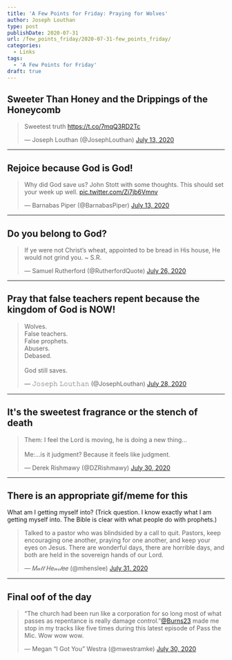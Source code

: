 ```yaml
---
title: 'A Few Points for Friday: Praying for Wolves'
author: Joseph Louthan
type: post
publishDate: 2020-07-31
url: /few_points_friday/2020-07-31-few_points_friday/
categories:
  - Links
tags:
  - 'A Few Points for Friday'
draft: true
---
```

## Sweeter Than Honey and the Drippings of the Honeycomb

<blockquote class="twitter-tweet"><p lang="en" dir="ltr">Sweetest truth <a href="https://t.co/7mqQ3RD2Tc">https://t.co/7mqQ3RD2Tc</a></p>&mdash; Joseph Louthan (@JosephLouthan) <a href="https://twitter.com/JosephLouthan/status/1282650997412835329?ref_src=twsrc%5Etfw">July 13, 2020</a></blockquote> <script async src="https://platform.twitter.com/widgets.js" charset="utf-8"></script>


------

## Rejoice because God is God!

<blockquote class="twitter-tweet"><p lang="en" dir="ltr">Why did God save us? John Stott with some thoughts. This should set your week up well. <a href="https://t.co/Zi7jb6Vmnv">pic.twitter.com/Zi7jb6Vmnv</a></p>&mdash; Barnabas Piper (@BarnabasPiper) <a href="https://twitter.com/BarnabasPiper/status/1282650453625503744?ref_src=twsrc%5Etfw">July 13, 2020</a></blockquote> <script async src="https://platform.twitter.com/widgets.js" charset="utf-8"></script>

------

## Do you belong to God?

<blockquote class="twitter-tweet"><p lang="en" dir="ltr">If ye were not Christ’s wheat, appointed to be bread in His house, He would not grind you. ~ S.R.</p>&mdash; Samuel Rutherford (@RutherfordQuote) <a href="https://twitter.com/RutherfordQuote/status/1287402296632946688?ref_src=twsrc%5Etfw">July 26, 2020</a></blockquote> <script async src="https://platform.twitter.com/widgets.js" charset="utf-8"></script>

------

## Pray that false teachers repent because the kingdom of God is NOW!

<blockquote class="twitter-tweet"><p lang="en" dir="ltr">Wolves.<br>False teachers. <br>False prophets.<br>Abusers.<br>Debased.<br><br>God still saves.</p>&mdash; 𝙹𝚘𝚜𝚎𝚙𝚑 𝙻𝚘𝚞𝚝𝚑𝚊𝚗 (@JosephLouthan) <a href="https://twitter.com/JosephLouthan/status/1288209101563076611?ref_src=twsrc%5Etfw">July 28, 2020</a></blockquote> <script async src="https://platform.twitter.com/widgets.js" charset="utf-8"></script>


------

## It's the sweetest fragrance or the stench of death

<blockquote class="twitter-tweet"><p lang="en" dir="ltr">Them: I feel the Lord is moving, he is doing a new thing...<br><br>Me:...is it judgment? Because it feels like judgment.</p>&mdash; Derek Rishmawy (@DZRishmawy) <a href="https://twitter.com/DZRishmawy/status/1288655621210873856?ref_src=twsrc%5Etfw">July 30, 2020</a></blockquote> <script async src="https://platform.twitter.com/widgets.js" charset="utf-8"></script>


------

## There is an appropriate gif/meme for this

What am I getting myself into? (Trick question. I know exactly what I am getting myself into. The Bible is clear with what people do with prophets.)

<blockquote class="twitter-tweet"><p lang="en" dir="ltr">Talked to a pastor who was blindsided by a call to quit. Pastors, keep encouraging one another, praying for one another, and keep your eyes on Jesus. There are wonderful days, there are horrible days, and both are held in the sovereign hands of our Lord.</p>&mdash; 𝑀𝒶𝓉𝓉 𝐻𝑒𝓃𝓈𝓁𝑒𝑒 (@mhenslee) <a href="https://twitter.com/mhenslee/status/1289031430664622080?ref_src=twsrc%5Etfw">July 31, 2020</a></blockquote> <script async src="https://platform.twitter.com/widgets.js" charset="utf-8"></script>


------

## Final oof of the day

<blockquote class="twitter-tweet"><p lang="en" dir="ltr">“The church had been run like a corporation for so long most of what passes as repentance is really damage control.”<a href="https://twitter.com/Burns23?ref_src=twsrc%5Etfw">@Burns23</a> made me stop in my tracks like five times during this latest episode of Pass the Mic. Wow wow wow.</p>&mdash; Megan “I Got You” Westra (@mwestramke) <a href="https://twitter.com/mwestramke/status/1288817828695617538?ref_src=twsrc%5Etfw">July 30, 2020</a></blockquote> <script async src="https://platform.twitter.com/widgets.js" charset="utf-8"></script>

